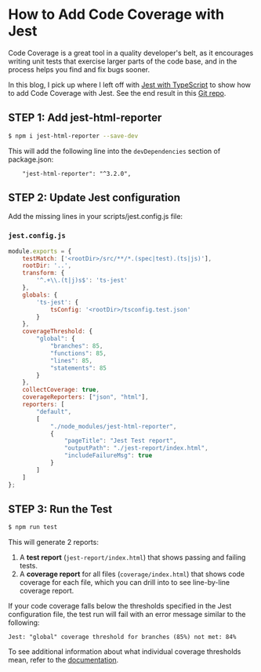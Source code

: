 # How to Add Code Coverage with Jest

Code Coverage is a great tool in a quality developer's belt, as it encourages writing unit tests that exercise larger parts of the code base, and in the process helps you find and fix bugs sooner.

In this blog, I pick up where I left off with [Jest with TypeScript](./jest-with-typescript.md) to show how to add Code Coverage with Jest. See the end result in this [Git repo](https://github.com/Levent0z/jest-and-typescript). 

## STEP 1: Add jest-html-reporter

```bash
$ npm i jest-html-reporter --save-dev
```

This will add the following line into the `devDependencies` section of package.json:

```
    "jest-html-reporter": "^3.2.0",
```

## STEP 2: Update Jest configuration

Add the missing lines in your scripts/jest.config.js file:

### `jest.config.js`
```javascript
module.exports = {
    testMatch: ['<rootDir>/src/**/*.(spec|test).(ts|js)'],
    rootDir: '..',
    transform: {
        '^.+\\.(t|j)s$': 'ts-jest'
    },
    globals: {
        'ts-jest': {
            tsConfig: '<rootDir>/tsconfig.test.json'
        }
    },
    coverageThreshold: {
        "global": {
            "branches": 85,
            "functions": 85,
            "lines": 85,
            "statements": 85
        }
    },
    collectCoverage: true,
    coverageReporters: ["json", "html"],
    reporters: [
        "default",
        [
            "./node_modules/jest-html-reporter",
            {
                "pageTitle": "Jest Test report",
                "outputPath": "./jest-report/index.html",
                "includeFailureMsg": true
            }
        ]
    ]
};
```

## STEP 3: Run the Test

```bash
$ npm run test
```

This will generate 2 reports:

1.  A **test report** (`jest-report/index.html`) that shows passing and failing tests.
2.  A **coverage report** for all files (`coverage/index.html`) that shows code coverage for each file, which you can drill into to see line-by-line coverage report.

If your code coverage falls below the thresholds specified in the Jest configuration file, the test run will fail with an error message similar to the following:

```
Jest: "global" coverage threshold for branches (85%) not met: 84%
```


To see additional information about what individual coverage thresholds mean, refer to the [documentation](https://jestjs.io/docs/en/configuration#coveragethreshold-object).
